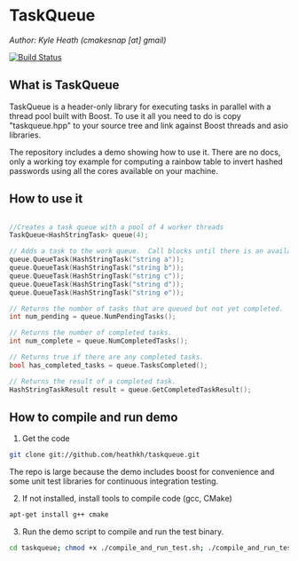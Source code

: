 TaskQueue
===================
*Author: Kyle Heath (cmakesnap [at] gmail)*

[![Build Status](https://travis-ci.org/heathkh/taskqueue.png)](https://travis-ci.org/heathkh/taskqueue)

What is TaskQueue
-------------------------------------------------------------------------------

TaskQueue is a header-only library for executing tasks in parallel with a thread pool built with Boost. To use it all you need to do is copy "taskqueue.hpp" to your source tree and link against Boost threads and asio libraries.

The repository includes a demo showing how to use it.  There are no docs, only a working toy example for computing a rainbow table to invert hashed passwords using all the cores available on your machine.

How to use it
-----
```CPP

//Creates a task queue with a pool of 4 worker threads
TaskQueue<HashStringTask> queue(4);

// Adds a task to the work queue.  Call blocks until there is an available thread in the pool.
queue.QueueTask(HashStringTask("string a"));
queue.QueueTask(HashStringTask("string b"));
queue.QueueTask(HashStringTask("string c"));
queue.QueueTask(HashStringTask("string d"));
queue.QueueTask(HashStringTask("string e"));

// Returns the number of tasks that are queued but not yet completed.
int num_pending = queue.NumPendingTasks();

// Returns the number of completed tasks.
int num_complete = queue.NumCompletedTasks();

// Returns true if there are any completed tasks.
bool has_completed_tasks = queue.TasksCompleted();

// Returns the result of a completed task.  
HashStringTaskResult result = queue.GetCompletedTaskResult();

```

How to compile and run demo
-------------------------
1. Get the code
````bash
git clone git://github.com/heathkh/taskqueue.git
````
The repo is large because the demo includes boost for convenience and some unit test libraries for continuous integration testing.

2. If not installed, install tools to compile code (gcc, CMake)
````bash
apt-get install g++ cmake
````   

3. Run the demo script to compile and run the test binary.
````bash
cd taskqueue; chmod +x ./compile_and_run_test.sh; ./compile_and_run_test.sh 
````   
